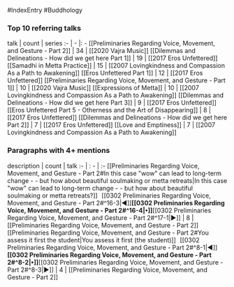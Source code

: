 #IndexEntry #Buddhology

### Top 10 referring talks
talk | count | series
:- | - |: -
[[Preliminaries Regarding Voice, Movement, and Gesture - Part 2]] | 34 | [[2020 Vajra Music]]
[[Dilemmas and Delineations - How did we get here Part 1]] | 19 | [[2017 Eros Unfettered]]
[[Samadhi in Metta Practice]] | 15 | [[2007 Lovingkindness and Compassion As a Path to Awakening]]
[[Eros Unfettered Part 1]] | 12 | [[2017 Eros Unfettered]]
[[Preliminaries Regarding Voice, Movement, and Gesture - Part 1]] | 10 | [[2020 Vajra Music]]
[[Expressions of Metta]] | 10 | [[2007 Lovingkindness and Compassion As a Path to Awakening]]
[[Dilemmas and Delineations - How did we get here Part 3]] | 9 | [[2017 Eros Unfettered]]
[[Eros Unfettered Part 5 - Otherness and the Art of Disappearing]] | 8 | [[2017 Eros Unfettered]]
[[Dilemmas and Delineations - How did we get here Part 2]] | 7 | [[2017 Eros Unfettered]]
[[Love and Emptiness]] | 7 | [[2007 Lovingkindness and Compassion As a Path to Awakening]]

### Paragraphs with 4+ mentions
description | count | talk
:- | : - | :-
[[Preliminaries Regarding Voice, Movement, and Gesture - Part 2#In this case "wow" can lead to long-term change - - but how about beautiful soulmaking or metta retreats\|In this case "wow" can lead to long-term change - - but how about beautiful soulmaking or metta retreats?]] &nbsp;&nbsp;[[0302 Preliminaries Regarding Voice, Movement, and Gesture - Part 2#^16-3\|◀]]**[[0302 Preliminaries Regarding Voice, Movement, and Gesture - Part 2#^16-4\|•]]**[[0302 Preliminaries Regarding Voice, Movement, and Gesture - Part 2#^17-1\|▶]] | 8 | [[Preliminaries Regarding Voice, Movement, and Gesture - Part 2]]
[[Preliminaries Regarding Voice, Movement, and Gesture - Part 2#You assess it first the student\|You assess it first (the student)]] &nbsp;&nbsp;[[0302 Preliminaries Regarding Voice, Movement, and Gesture - Part 2#^8-1\|◀]]**[[0302 Preliminaries Regarding Voice, Movement, and Gesture - Part 2#^8-2\|•]]**[[0302 Preliminaries Regarding Voice, Movement, and Gesture - Part 2#^8-3\|▶]] | 4 | [[Preliminaries Regarding Voice, Movement, and Gesture - Part 2]]


